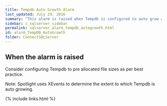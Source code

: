 ```yaml
---
title: Tempdb Auto Growth Alarm
last_updated: July 29, 2016
summary: "This alarm is raised when Tempdb is configured to auto grow and a significant number of growth events are detected."
sidebar: c_sqlserver_sidebar
permalink: sqlserver_alarm_tempdb_autogrowth.html
id: alarm_TempDB_AutoGrowth
folder: ConnectSQLServer
---
```




## When the alarm is raised

Consider configuring Tempdb to pre allocated file sizes as per best practice.


 Note: Spotlight uses XEvents to determine the extent to which Tempdb is auto growing.

 {% include links.html %}
